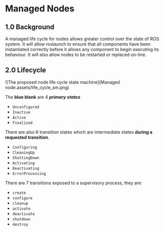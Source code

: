 # Managed Nodes

## 1.0   Background

A managed life cycle for nodes allows greater control over the state of ROS system. It will allow roslaunch to ensure that all components have been instantiated correctly before it allows any component to begin executing its behaviour. It will also allow nodes to be restarted or replaced on-line.



## 2.0     Lifecycle

![The proposed node life cycle state machine](Managed node.assets/life_cycle_sm.png)

The **blue blank** are 4 ***primary states***

- `Unconfigured`
- `Inactive`
- `Active`
- `Finalized`

There are also 6 transition states which are intermediate states **during a requested transition**.

- `Configuring`
- `CleaningUp`
- `ShuttingDown`
- `Activating`
- `Deactivating`
- `ErrorProcessing`

There are 7 transitions exposed to a supervisory process, they are:

- `create`
- `configure`
- `cleanup`
- `activate`
- `deactivate`
- `shutdown`
- `destroy`

